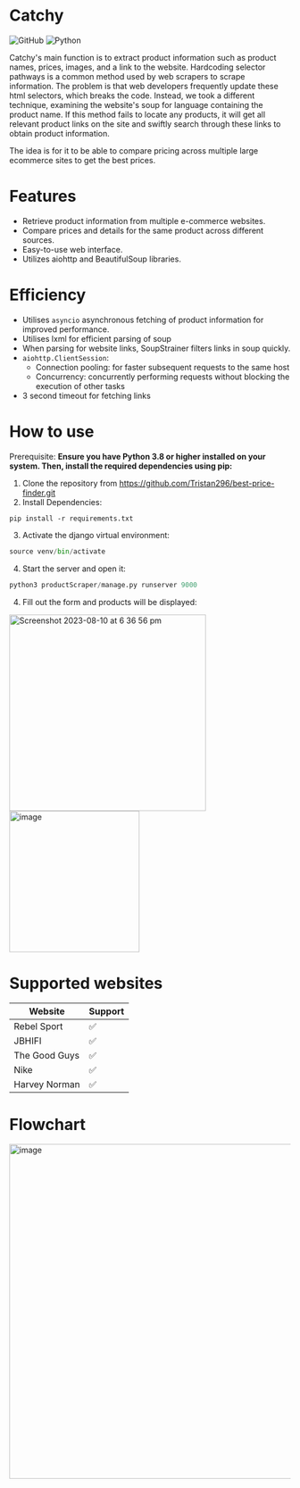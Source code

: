 # Catchy

![GitHub](https://img.shields.io/github/license/Tristan296/Catchy)
![Python](https://img.shields.io/badge/python-v3.8%2B-blue)

Catchy's main function is to extract product information such as product names, prices, images, and a link to the website. Hardcoding selector pathways is a common method used by web scrapers to scrape information. The problem is that web developers frequently update these html selectors, which breaks the code. Instead, we took a different technique, examining the website's soup for language containing the product name. If this method fails to locate any products, it will get all relevant product links on the site and swiftly search through these links to obtain product information.

The idea is for it to be able to compare pricing across multiple large ecommerce sites to get the best prices.  

# Features
- Retrieve product information from multiple e-commerce websites.
- Compare prices and details for the same product across different sources.
- Easy-to-use web interface.
- Utilizes aiohttp and BeautifulSoup libraries.

# Efficiency 
- Utilises `asyncio` asynchronous fetching of product information for improved performance.
- Utilises lxml for efficient parsing of soup
- When parsing for website links, SoupStrainer filters links in soup quickly.
- `aiohttp.ClientSession`:
  - Connection pooling: for faster subsequent requests to the same host
  - Concurrency: concurrently performing requests without blocking the execution of other tasks
- 3 second timeout for fetching links

# How to use 
Prerequisite:
**Ensure you have Python 3.8 or higher installed on your system. Then, install the required dependencies using pip:**
1. Clone the repository from https://github.com/Tristan296/best-price-finder.git 
2. Install Dependencies:
```
pip install -r requirements.txt
```
3. Activate the django virtual environment:
```python
source venv/bin/activate
```
4. Start the server and open it:
```python
python3 productScraper/manage.py runserver 9000
```
4. Fill out the form and products will be displayed:
<img width="352" alt="Screenshot 2023-08-10 at 6 36 56 pm" src="https://github.com/Tristan296/productScraper/assets/109927879/70391c60-69c3-4f52-8267-c818e770d3b0">
<img width="233" height="253" alt="image" src="https://github.com/Tristan296/productScraper/assets/109927879/006fee92-2dec-4714-b0b8-4d77e32a249d">


# Supported websites
| Website       | Support     |
| -----------   | ----------- |
| Rebel Sport   |✅           |
| JBHIFI        |✅           |
| The Good Guys |✅           |
| Nike          |✅           |
| Harvey Norman |✅           |
 

# Flowchart
<img width="733" height="600" alt="image" src="https://github.com/Tristan296/productScraper/assets/109927879/4466c491-7e4c-4ee5-92cc-b31aac458a75">
